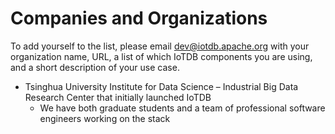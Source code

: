 # Companies and Organizations
To add yourself to the list, please email dev@iotdb.apache.org with your organization name, URL, a list of which IoTDB components you are using, and a short description of your use case.  

- Tsinghua University Institute for Data Science – Industrial Big Data Research Center that initially launched IoTDB  
	- We have both graduate students and a team of professional software engineers working on the stack